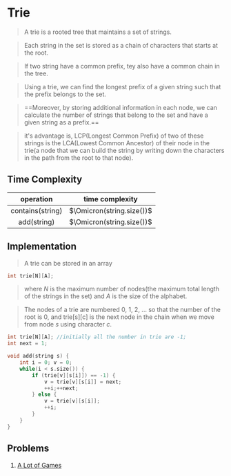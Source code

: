 # Trie
> A trie is a rooted tree that maintains a set of strings.

> Each string in the set is stored as a chain of characters that starts at the root.

> If two string have a common prefix, tey also have a common chain in the tree.

> Using a trie, we can find the longest prefix of a given string such that the prefix belongs to the set.

> ==Moreover, by storing additional information in each node, we can calculate the number of strings that belong to the set and have a given string as a prefix.==

> it's advantage is, LCP(Longest Common Prefix) of two of these strings is the LCA(Lowest Common Ancestor) of their node in the trie(a node that we can build the string by writing down the characters in the path from the root to that node).

## Time Complexity
|     operation    |      time complexity      |
|:----------------:|:-------------------------:|
| contains(string) | $\Omicron(string.size())$ |
|    add(string)   | $\Omicron(string.size())$ |



## Implementation
> A trie can be stored in an array
```cpp
int trie[N][A];
```

> where $N$ is the maximum number of nodes(the maximum total length of the strings in the set) and $A$ is the size of the alphabet.

> The nodes of a trie are numbered 0, 1, 2, ... so that the number of the root is 0, and trie[s][c] is the next node in the chain when we move from node $s$ using character $c$.

```cpp
int trie[N][A]; //initially all the number in trie are -1;
int next = 1;

void add(string s) {
    int i = 0; v = 0;
    while(i < s.size()) {
        if (trie[v][s[i]]) == -1) {
            v = trie[v][s[i]] = next;
            ++i;++next;
        } else {
            v = trie[v][s[i]];
            ++i;
        }
    }
}


```

## Problems
1. [A Lot of Games](https://codeforces.com/contest/456/problem/D)

